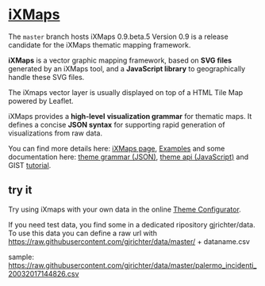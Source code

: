 # [iXMaps](https://ixmaps.com) 

The `master` branch hosts iXMaps 0.9.beta.5 Version 0.9 is a release candidate for the iXMaps thematic mapping framework.

**iXMaps** is a vector graphic mapping framework, based on **SVG files** generated by an iXMaps tool, and a **JavaScript library** to geographically handle these SVG files.

The iXmaps vector layer is usually displayed on top of a HTML Tile Map powered by Leaflet.

iXMaps provides a **high-level** **visualization grammar** for thematic maps. It defines a concise **JSON syntax** for supporting rapid generation of visualizations from raw data.

You can find more details here:   [iXMaps page](http://iXMaps.com/), [Examples](http://testrc.ixmaps.com.s3-website.eu-central-1.amazonaws.com/ixmaps/index/index.html) and some documentation here: [theme grammar (JSON)](http://public.ixmaps.com/docs/ixmaps_doc_themes.html), [theme api (JavaScript)](http://public.ixmaps.com/docs/jsdocs/out/index.html) and GIST [tutorial](http://public.ixmaps.com/docs/gist/ixmaps_gist_viewer.html#3aff1217ef8070b55b1755da4e29ce5f).

## try it

Try using iXmaps with your own data in the online [Theme Configurator](http://rc.ixmaps.com.s3-website-eu-west-1.amazonaws.com/ixmaps/ui/dispatch.htm?ui=edit).

If you need test data, you find some in a dedicated ripository gjrichter/data.
To use this data you can define a raw url with https://raw.githubusercontent.com/gjrichter/data/master/ + dataname.csv

sample: https://raw.githubusercontent.com/gjrichter/data/master/palermo_incidenti_20032017144826.csv
